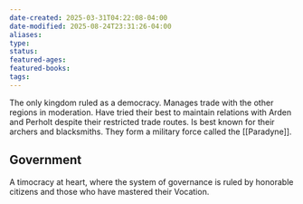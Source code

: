 ```yaml
---
date-created: 2025-03-31T04:22:08-04:00
date-modified: 2025-08-24T23:31:26-04:00
aliases: 
type: 
status: 
featured-ages: 
featured-books: 
tags: 
---
```

The only kingdom ruled as a democracy. Manages trade with the other regions in moderation. Have tried their best to maintain relations with Arden and Perholt despite their restricted trade routes. Is best known for their archers and blacksmiths. They form a military force called the [[Paradyne]].
## Government
A timocracy at heart, where the system of governance is ruled by honorable citizens and those who have mastered their Vocation.